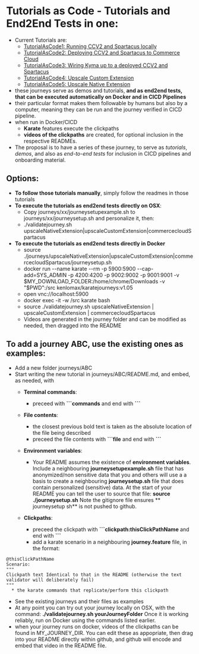 # Tutorials as Code - Tutorials and End2End Tests in one:
- Current Tutorials are:
  - [TutorialAsCode1: Running CCV2 and Spartacus locally](journeys/TutorialAsCode1LocalCCV2AndSpartacus)
  - [TutorialAsCode2: Deploying CCV2 and Spartacus to Commerce Cloud](journeys/TutorialAsCode2DeployCCV2AndSpartacusToCommerceCloud)
  - [TutorialAsCode3: Wiring Kyma up to a deployed CCV2 and Spartacus](journeys/TutorialAsCode3WiringUpKymaWithYourDeployedSpartacus)
  - [TutorialAsCode4: Upscale Custom Extension](journeys/TutorialAsCodeUpscaleCustomExtension)
  - [TutorialAsCode5: Upscale Native Extension](journeys/TutorialAsCodeUpscaleNativeExtension)
- these journeys serve as demos and tutorials, **and  as end2end tests, that can be executed automatically on Docker and in CICD Pipelines** 
- their particular format makes them followable by humans but also by a computer, meaning they can be run and the journey verified in CICD pipeline.
- when run in Docker/CICD
  - **Karate** features execute the clickpaths 
  - **videos of the clickpaths** are created, for optional inclusion in the respective READMEs.
- The proposal is to have a series of these journey, to  serve as *tutorials*, *demos*, and also as *end-to-end tests* for inclusion in CICD pipelines and onboarding material.

## Options:
  - **To follow those tutorials manually**, simply follow the readmes in those tutorials
  - **To execute the tutorials as end2end tests directly on OSX**:
    - Copy journeys/xx/journeysetupexample.sh to journeys/xx/journeysetup.sh and personalize it, then:
    - ./validatejourney.sh upscaleNativeExtension|upscaleCustomExtension|commercecloudSpartacus
  - **To execute the tutorials as end2end tests directly in Docker**
    - source ./journeys/upscaleNativeExtension|upscaleCustomExtension|commercecloudSpartacus/journeysetup.sh 
    - docker run --name karate --rm -p 5900:5900 --cap-add=SYS_ADMIN -p 4200:4200 -p 9002:9002 -p 9001:9001 -v $MY_DOWNLOAD_FOLDER:/home/chrome/Downloads -v "$PWD":/src kenlomax/karatejourneys:v1.05
    - open vnc://localhost:5900
    - docker exec -it -w /src karate bash
    - source ./validatejourney.sh upscaleNativeExtension | upscaleCustomExtension | commercecloudSpartacus
    - Videos are generated in the journey folder and can be modified as needed, then dragged into the README

## To add a journey ABC, use the existing ones as examples:
  - Add a new folder journeys/ABC
  - Start writing the new tutorial in journeys/ABC/README.md, and embed, as needed,  with
    - **Terminal commands**:
      -  preceed with **\```commands** and end with **\```** 
    - **File contents**:
      - the closest previous bold text is taken as the absolute location of the file being described
      - preceed the file contents with **\```file** and end with **\```**
    - **Environment variables**: 
      - Your README assumes the existence of **environment variables**. Include a neighbouring **journeysetupexample.sh** file that has anonymized/non sensitive data that you and others will use a a basis to create a neighbouring **journeysetup.sh** file that does contain personalized (sensitive) data. At the start of your README you can tell the user to source that file: **source ./journeysetup.sh**  Note the gitignore file ensures ** journeysetup sh** is not pushed to github. 

    - **Clickpaths**:
      - preceed the clickpath with  **\```clickpath:thisClickPathName** and end with  **\```**
      - add a karate scenario in a neighbouring **journey.feature** file, in the format:
```     
@thisClickPathName
Scenario:
"""
Clickpath text Identical to that in the README (otherwise the text validator will deliberately fail)
"""
  * the karate commands that replicate/perform this clickpath
```
  - See the existing journeys and their files as examples
  - At any point you can try out your journey locally on OSX, with the command:
  **./validatejourney.sh yourJourneyFolder**  Once it is working reliably, run on Docker using the commands listed earlier.
  - when your journey runs on docker, videos of the clickpaths can be found in MY_JOURNEY_DIR. You can edit these as appopriate, then drag into your README directly within github, and github will encode and embed that video in the README file.
